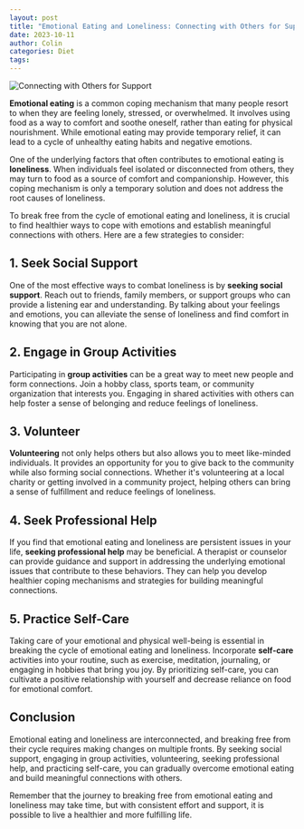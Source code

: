 ```yaml
---
layout: post
title: "Emotional Eating and Loneliness: Connecting with Others for Support"
date: 2023-10-11
author: Colin
categories: Diet
tags: 
---
```


![Connecting with Others for Support](https://source.unsplash.com/1600x900/?emotional-eating-loneliness)

**Emotional eating** is a common coping mechanism that many people resort to when they are feeling lonely, stressed, or overwhelmed. It involves using food as a way to comfort and soothe oneself, rather than eating for physical nourishment. While emotional eating may provide temporary relief, it can lead to a cycle of unhealthy eating habits and negative emotions.

One of the underlying factors that often contributes to emotional eating is **loneliness**. When individuals feel isolated or disconnected from others, they may turn to food as a source of comfort and companionship. However, this coping mechanism is only a temporary solution and does not address the root causes of loneliness.

To break free from the cycle of emotional eating and loneliness, it is crucial to find healthier ways to cope with emotions and establish meaningful connections with others. Here are a few strategies to consider:

## 1. Seek Social Support

One of the most effective ways to combat loneliness is by **seeking social support**. Reach out to friends, family members, or support groups who can provide a listening ear and understanding. By talking about your feelings and emotions, you can alleviate the sense of loneliness and find comfort in knowing that you are not alone.

## 2. Engage in Group Activities

Participating in **group activities** can be a great way to meet new people and form connections. Join a hobby class, sports team, or community organization that interests you. Engaging in shared activities with others can help foster a sense of belonging and reduce feelings of loneliness.

## 3. Volunteer

**Volunteering** not only helps others but also allows you to meet like-minded individuals. It provides an opportunity for you to give back to the community while also forming social connections. Whether it's volunteering at a local charity or getting involved in a community project, helping others can bring a sense of fulfillment and reduce feelings of loneliness.

## 4. Seek Professional Help

If you find that emotional eating and loneliness are persistent issues in your life, **seeking professional help** may be beneficial. A therapist or counselor can provide guidance and support in addressing the underlying emotional issues that contribute to these behaviors. They can help you develop healthier coping mechanisms and strategies for building meaningful connections.

## 5. Practice Self-Care

Taking care of your emotional and physical well-being is essential in breaking the cycle of emotional eating and loneliness. Incorporate **self-care** activities into your routine, such as exercise, meditation, journaling, or engaging in hobbies that bring you joy. By prioritizing self-care, you can cultivate a positive relationship with yourself and decrease reliance on food for emotional comfort.

## Conclusion

Emotional eating and loneliness are interconnected, and breaking free from their cycle requires making changes on multiple fronts. By seeking social support, engaging in group activities, volunteering, seeking professional help, and practicing self-care, you can gradually overcome emotional eating and build meaningful connections with others.

Remember that the journey to breaking free from emotional eating and loneliness may take time, but with consistent effort and support, it is possible to live a healthier and more fulfilling life.